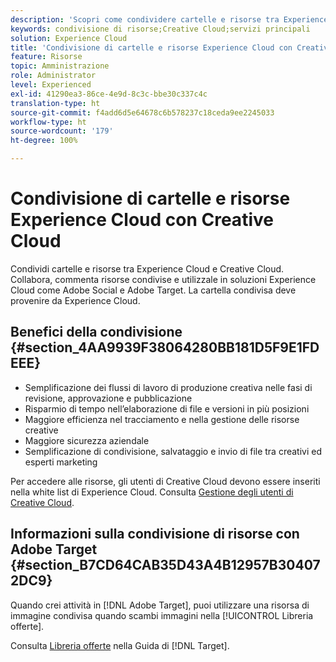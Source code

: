 ```yaml
---
description: 'Scopri come condividere cartelle e risorse tra Experience Cloud e Creative Cloud. '
keywords: condivisione di risorse;Creative Cloud;servizi principali
solution: Experience Cloud
title: 'Condivisione di cartelle e risorse Experience Cloud con Creative Cloud '
feature: Risorse
topic: Amministrazione
role: Administrator
level: Experienced
exl-id: 41290ea3-86ce-4e9d-8c3c-bbe30c337c4c
translation-type: ht
source-git-commit: f4add6d5e64678c6b578237c18ceda9ee2245033
workflow-type: ht
source-wordcount: '179'
ht-degree: 100%

---
```


# Condivisione di cartelle e risorse Experience Cloud con Creative Cloud

Condividi cartelle e risorse tra Experience Cloud e Creative Cloud. Collabora, commenta risorse condivise e utilizzale in soluzioni Experience Cloud come Adobe Social e Adobe Target. La cartella condivisa deve provenire da Experience Cloud.

## Benefici della condivisione {#section_4AA9939F38064280BB181D5F9E1FDEEE}

* Semplificazione dei flussi di lavoro di produzione creativa nelle fasi di revisione, approvazione e pubblicazione
* Risparmio di tempo nell’elaborazione di file e versioni in più posizioni
* Maggiore efficienza nel tracciamento e nella gestione delle risorse creative
* Maggiore sicurezza aziendale
* Semplificazione di condivisione, salvataggio e invio di file tra creativi ed esperti marketing

Per accedere alle risorse, gli utenti di Creative Cloud devono essere inseriti nella white list di Experience Cloud. Consulta [Gestione degli utenti di Creative Cloud](../experience-cloud-assets/t-admin-add-cc-user.md#task_F36D4F1D49B44F09A54F7371810D2752).

## Informazioni sulla condivisione di risorse con Adobe Target {#section_B7CD64CAB35D43A4B12957B304072DC9}

Quando crei attività in [!DNL Adobe Target], puoi utilizzare una risorsa di immagine condivisa quando scambi immagini nella [!UICONTROL Libreria offerte].

Consulta [Libreria offerte](https://docs.adobe.com/help/it-IT/target/using/experiences/offers/manage-content.html) nella Guida di [!DNL Target].
